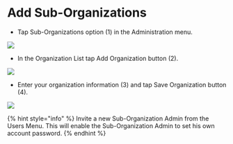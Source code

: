 # Add Sub-Organizations

- Tap Sub-Organizations option (1) in the Administration menu.

![](https://user-images.githubusercontent.com/105650529/170725137-9ff4d7a0-4eba-485b-950d-c28d85d7fa2c.jpg)

- In the Organization List tap Add Organization button (2).

![](https://user-images.githubusercontent.com/105650529/170725152-85e7b11c-b02a-423b-9904-4e0e5a5c31a3.jpg)

- Enter your organization information (3) and tap Save Organization button (4).

![](https://user-images.githubusercontent.com/105650529/170725163-ded083b4-8b67-4571-b4ce-a5743954f388.jpg)

{% hint style="info" %} Invite a new Sub-Organization Admin from the Users Menu. This will enable the Sub-Organization Admin to set his own account 
password. {% endhint %}
